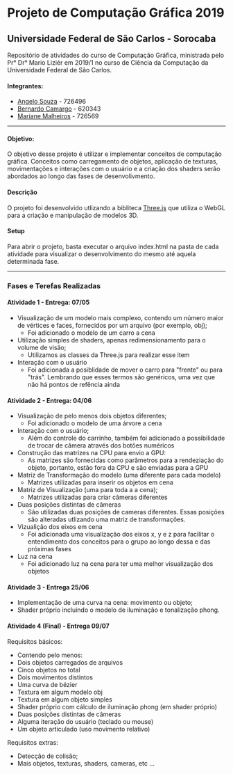 <!-- ## Computação Gráfica
Repositório das atividades da disciplina de Computação Gráfica, ministrada pelo Pr° Dr° Mario Liziér em 2019/1 do curso de Ciência da Computação da Universidade Federal de São Carlos.

#### Integrantes:

- Bernardo Camargo [@bernacamargo](https://github.com/bernacamargo)
- Angelo de Souza [@angelobzsouza](https://github.com/angelobzsouza)
- Mariane Malheiros [@maryanne25](https://github.com/maryanne25)

#### Descrição:

Este projeto utiliza a biblioteca JavaScript [threeJS](https://github.com/mrdoob/three.js/) com o objetivo de analisar e estudar o comportamento objetos 3D.

Atividade 1 - Entrega: 07/05

- Visualização de um modelo mais complexo, contendo um número maior de vértices e faces, fornecidos por um arquivo (por exemplo, obj);
- Utilização simples de shaders, apenas redimensionamento para o volume de visão;
  Sem posicionamento correto, textura, iluminação, animação, etc...


Atividade 2 - Entrega: 04/06

- Visualização de pelo menos dois objetos diferentes;
- Alguma iteração do usuário (teclado ou mouse), movendo pelo menos um dos objetos 
- Construção das matrizes na CPU para envio a GPU:
- Matriz de Transformação do modelo (uma diferente para cada modelo);
- Matriz de Visualização (uma para toda a a cena).
- Duas posições distintas de câmeras

Atividade 3 - Entrega 25/06

- Implementação de uma curva na cena: movimento ou objeto;
- Shader próprio incluindo o modelo de iluminação e tonalização phong.

 -->
# Projeto de Computação Gráfica 2019
## Universidade Federal de São Carlos - Sorocaba
Repositório de atividades do curso de Computação Gráfica, ministrada pelo Pr° Dr° Mario Liziér em 2019/1 no curso de Ciência da Computação da Universidade Federal de São Carlos.


#### Integrantes:

- [Angelo Souza](https://github.com/angelobzsouza) - 726496
- [Bernardo Camargo](https://github.com/bernacamargo) - 620343
- [Mariane Malheiros](https://github.com/maryanne25) - 726569

---
#### Objetivo:
O objetivo desse projeto é utilizar e implementar conceitos de computação gráfica. Conceitos como carregamento de objetos, aplicação de texturas, movimentações e interações com o usuário e a criação dos shaders serão abordados ao longo das fases de desenvolivmento.

#### Descrição
O projeto foi desenvolvido utlizando a bibliteca [Three.js](https://github.com/mrdoob/three.js/) que utiliza o WebGL para a criação e manipulação de modelos 3D.

#### Setup
Para abrir o projeto, basta executar o arquivo index.html na pasta de cada atividade para visualizar o desenvolvimento do mesmo até aquela determinada fase.

---

### Fases e Terefas Realizadas

#### Atividade 1 - Entrega: 07/05

- Visualização de um modelo mais complexo, contendo um número maior de vértices e faces, fornecidos por um arquivo (por exemplo, obj);
  - Foi adicionado o modelo de um carro a cena
- Utilização simples de shaders, apenas redimensionamento para o volume de visão;
  - Utilizamos as classes da Three.js para realizar esse item
- Interação com o usuário
  - Foi adicionada a posiblidade de mover o carro para "frente" ou para "trás". Lembrando que esses termos são genéricos, uma vez que não há pontos de refência ainda


#### Atividade 2 - Entrega: 04/06

- Visualização de pelo menos dois objetos diferentes;
  - Foi adicionado o modelo de uma árvore a cena
- Interação com o usuário;
  - Além do controle do carrinho, também foi adicionado a possibilidade de trocar de câmera através dos botões numéricos
- Construção das matrizes na CPU para envio a GPU:
  - As matrizes são fornecidas como parâmetros para a rendeziação do objeto, portanto, estão fora da CPU e são enviadas para a GPU
- Matriz de Transformação do modelo (uma diferente para cada modelo)
  - Matrizes utilizadas para inserir os objetos em cena
- Matriz de Visualização (uma para toda a a cena);
  - Matrizes utilizadas para criar câmeras diferentes
- Duas posições distintas de câmeras
  - São utilizadas duas posições de cameras diferentes. Essas posições são alteradas utlizando uma matriz de transformações.
- Vizualição dos eixos em cena
  - Foi adicionada uma visualização dos eixos x, y e z para facilitar o entendimento dos conceitos para o grupo ao longo dessa e das próximas fases
- Luz na cena
  - Foi adicionado luz na cena para ter uma melhor visualização dos objetos

#### Atividade 3 - Entrega 25/06

- Implementação de uma curva na cena: movimento ou objeto;
- Shader próprio incluindo o modelo de iluminação e tonalização phong.
 

#### Atividade 4 (Final) - Entrega 09/07

Requisitos básicos:
- Contendo pelo menos:
- Dois objetos carregados de arquivos
- Cinco objetos no total
- Dois movimentos distintos
- Uma curva de bézier
- Textura em algum modelo obj
- Textura em algum objeto simples
- Shader próprio com cálculo de iluminação phong (em shader próprio)
- Duas posições distintas de câmeras
- Alguma iteração do usuário (teclado ou mouse)
- Um objeto articulado (uso movimento relativo)

Requisitos extras:
- Detecção de colisão;
- Mais objetos, texturas, shaders, cameras, etc ...

